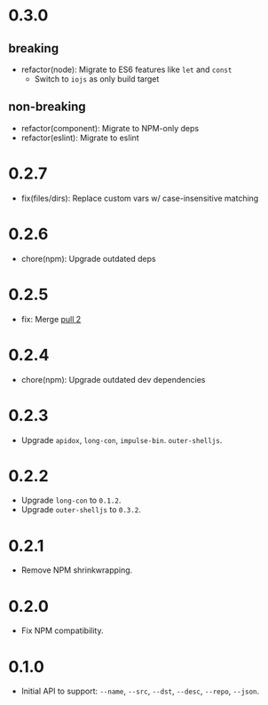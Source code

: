 # 0.3.0

## breaking

- refactor(node): Migrate to ES6 features like `let` and `const`
  - Switch to `iojs` as only build target

## non-breaking

- refactor(component): Migrate to NPM-only deps
- refactor(eslint): Migrate to eslint

# 0.2.7

- fix(files/dirs): Replace custom vars w/ case-insensitive matching

# 0.2.6

- chore(npm): Upgrade outdated deps

# 0.2.5

- fix: Merge [pull 2](https://github.com/codeactual/gitemplate/pull/2)

# 0.2.4

- chore(npm): Upgrade outdated dev dependencies

# 0.2.3

- Upgrade `apidox`, `long-con`, `impulse-bin`. `outer-shelljs`.

# 0.2.2

- Upgrade `long-con` to `0.1.2`.
- Upgrade `outer-shelljs` to `0.3.2`.

# 0.2.1

- Remove NPM shrinkwrapping.

# 0.2.0

- Fix NPM compatibility.

# 0.1.0

- Initial API to support: `--name`, `--src`, `--dst`, `--desc`, `--repo`, `--json`.
